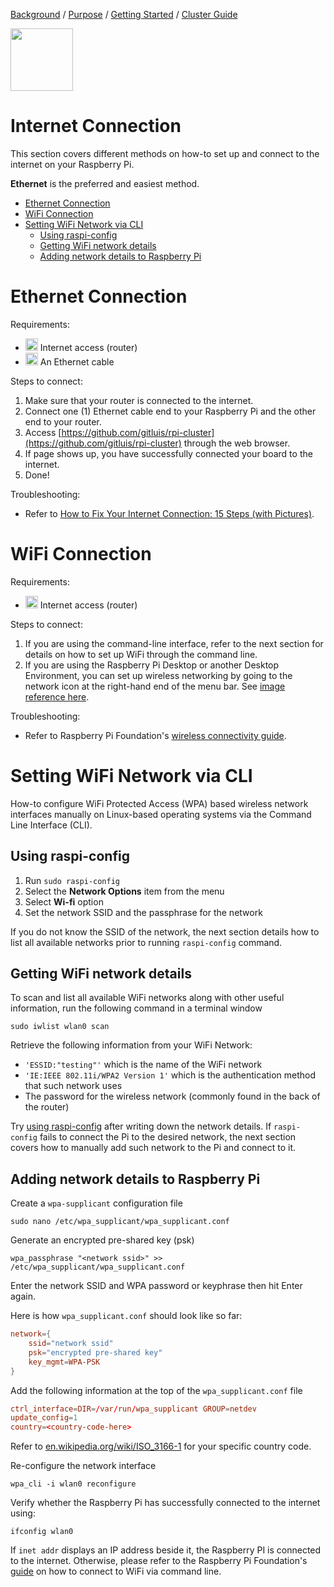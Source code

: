 [Background](Background.md) / [Purpose](Purpose.md) / [Getting Started](Getting_Started.md) / [Cluster Guide](Cluster_Guide.md)


<img src="https://image.flaticon.com/icons/svg/2526/2526509.svg" width="100px" height="100px"/>


# Internet Connection

This section covers different methods on how-to set up and connect to the internet on your Raspberry Pi.

**Ethernet** is the preferred and easiest method.

* [Ethernet Connection](#ethernet-connection)
* [WiFi Connection](#wifi-connection)
* [Setting WiFi Network via CLI](#setting-wifi-network-via-the-cli)
    * [Using raspi-config](#using-raspi-config)
    * [Getting WiFi network details](#getting-wifi-network-details)
    * [Adding network details to Raspberry Pi](#adding-network-details-to-raspberry-pi)


# Ethernet Connection

Requirements:
* <img src="https://image.flaticon.com/icons/svg/361/361390.svg" width="20px" height="20px"/> Internet access (router)
* <img src="https://image.flaticon.com/icons/svg/403/403084.svg" width="20px" height="20px"/> An Ethernet cable

Steps to connect:
1. Make sure that your router is connected to the internet.
2. Connect one (1) Ethernet cable end to your Raspberry Pi and the other end to your router.
3. Access [https://github.com/gitluis/rpi-cluster](https://github.com/gitluis/rpi-cluster) through the web browser.
4. If page shows up, you have successfully connected your board to the internet.
6. Done!

Troubleshooting:
* Refer to [How to Fix Your Internet Connection: 15 Steps (with Pictures)](https://www.wikihow.com/Fix-Your-Internet-Connection).


# WiFi Connection

Requirements:
* <img src="https://image.flaticon.com/icons/svg/361/361390.svg" width="20px" height="20px"/> Internet access (router)

Steps to connect:
1. If you are using the command-line interface, refer to the next section for details on how to set up WiFi through the command line.
1. If you are using the Raspberry Pi Desktop or another Desktop Environment, you can set up wireless networking by going to the network icon at the right-hand end of the menu bar. See [image reference here](https://www.raspberrypi.org/documentation/configuration/wireless/desktop.md).

Troubleshooting:
* Refer to Raspberry Pi Foundation's [wireless connectivity guide](https://www.raspberrypi.org/documentation/configuration/wireless/desktop.md).


# Setting WiFi Network via CLI

How-to configure WiFi Protected Access (WPA) based wireless network interfaces manually on Linux-based operating systems via the Command Line Interface (CLI).


## Using raspi-config

1. Run `sudo raspi-config`
1. Select the **Network Options** item from the menu
1. Select **Wi-fi** option
1. Set the network SSID and the passphrase for the network

If you do not know the SSID of the network, the next section details how to list all available networks prior to running `raspi-config` command.


## Getting WiFi network details

To scan and list all available WiFi networks along with other useful information, run the following command in a terminal window
```cli
sudo iwlist wlan0 scan
```

Retrieve the following information from your WiFi Network:
* `'ESSID:"testing"'` which is the name of the WiFi network
* `'IE:IEEE 802.11i/WPA2 Version 1'` which is the authentication method that such network uses
* The password for the wireless network (commonly found in the back of the router)

Try [using raspi-config](#Using-raspi-config) after writing down the network details. If `raspi-config` fails to connect the Pi to the desired network, the next section covers how to manually add such network to the Pi and connect to it.


## Adding network details to Raspberry Pi

Create a `wpa-supplicant` configuration file
```cli
sudo nano /etc/wpa_supplicant/wpa_supplicant.conf
```

Generate an encrypted pre-shared key (psk)
```cli
wpa_passphrase "<network ssid>" >> /etc/wpa_supplicant/wpa_supplicant.conf
```

Enter the network SSID and WPA password or keyphrase then hit Enter again.

Here is how `wpa_supplicant.conf` should look like so far:
```conf
network={
    ssid="network ssid"
    psk="encrypted pre-shared key"
    key_mgmt=WPA-PSK
}
```

Add the following information at the top of the `wpa_supplicant.conf` file
```conf
ctrl_interface=DIR=/var/run/wpa_supplicant GROUP=netdev
update_config=1
country=<country-code-here>
```

Refer to [en.wikipedia.org/wiki/ISO_3166-1](https://en.wikipedia.org/wiki/ISO_3166-1) for your specific country code.

Re-configure the network interface
```cli
wpa_cli -i wlan0 reconfigure
```

Verify whether the Raspberry Pi has successfully connected to the internet using:
```cli
ifconfig wlan0
```

If `inet addr` displays an IP address beside it, the Raspberry PI is connected to the internet. Otherwise, please refer to the Raspberry Pi Foundation's [guide](https://www.raspberrypi.org/documentation/configuration/wireless/wireless-cli.md) on how to connect to WiFi via command line.
